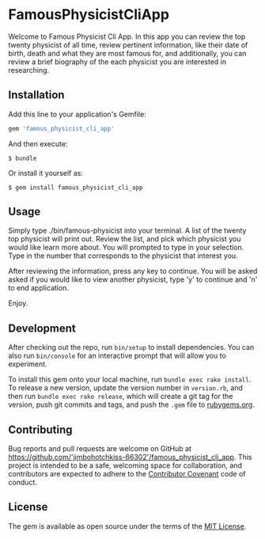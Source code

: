 # FamousPhysicistCliApp

Welcome to Famous Physicist Cli App.  In this app you can review the top twenty physicist
of all time, review pertinent information, like their date of birth, death and what
they are most famous for, and additionally, you can review a brief biography of the each
physicist you are interested in researching.  


## Installation

Add this line to your application's Gemfile:

```ruby
gem 'famous_physicist_cli_app'
```

And then execute:

    $ bundle

Or install it yourself as:

    $ gem install famous_physicist_cli_app

## Usage

Simply type ./bin/famous-physicist into your terminal.  A list of the twenty top physicist
will print out.  Review the list, and pick which physicist you would like learn more about.
You will prompted to type in your selection.  Type in the number that corresponds to the physicist that interest you.  

After reviewing the information, press any key to continue.  You will be asked asked if you would like to view another physicist, type 'y' to continue and 'n' to end application.  

Enjoy.

## Development

After checking out the repo, run `bin/setup` to install dependencies. You can also run `bin/console` for an interactive prompt that will allow you to experiment.

To install this gem onto your local machine, run `bundle exec rake install`. To release a new version, update the version number in `version.rb`, and then run `bundle exec rake release`, which will create a git tag for the version, push git commits and tags, and push the `.gem` file to [rubygems.org](https://rubygems.org).

## Contributing

Bug reports and pull requests are welcome on GitHub at https://github.com/'jimbohotchkiss-66302'/famous_physicist_cli_app. This project is intended to be a safe, welcoming space for collaboration, and contributors are expected to adhere to the [Contributor Covenant](http://contributor-covenant.org) code of conduct.


## License

The gem is available as open source under the terms of the [MIT License](http://opensource.org/licenses/MIT).
